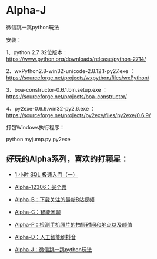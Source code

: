 # Alpha-J
微信跳一跳python玩法

安装：

1、python 2.7 32位版本：https://www.python.org/downloads/release/python-2714/

2、wxPython2.8-win32-unicode-2.8.12.1-py27.exe ：https://sourceforge.net/projects/wxpython/files/wxPython/

3、boa-constructor-0.6.1.bin.setup.exe ：https://sourceforge.net/projects/boa-constructor/

4、py2exe-0.6.9.win32-py2.6.exe ：https://sourceforge.net/projects/py2exe/files/py2exe/0.6.9/

打包Windows执行程序：

python myjump.py py2exe



## 好玩的Alpha系列，喜欢的打颗星：

- [1 小时 SQL 极速入门（一）](https://mp.weixin.qq.com/s/Lx4B349OlD49ihJPnB6YiA)

- [Alpha-12306：买个票](https://github.com/kinghows/Alpha-12306)

- [Alpha-B：下载关注的最新B站视频](https://github.com/kinghows/Alpha-B)

- [Alpha-C：智能闲聊](https://github.com/kinghows/Alpha-C)

- [Alpha-P：检测手机照片的拍摄时间和地点以及颜值](https://github.com/kinghows/Alpha-P)

- [Alpha-D：人工智能刷抖音](https://github.com/kinghows/Alpha-D)

- [Alpha-J：微信跳一跳python玩法](https://github.com/kinghows/Alpha-J)
